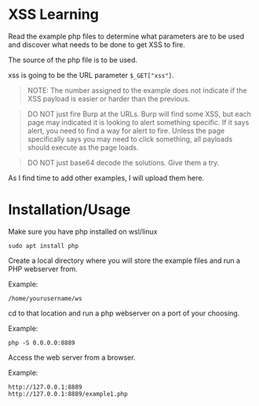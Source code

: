 # XSS Learning
Read the example php files to determine what parameters are to be used and discover what needs to be done to get XSS to fire.

The source of the php file is to be used.

xss is going to be the URL parameter ```$_GET["xss"]```. 

> NOTE: The number assigned to the example does not indicate if the XSS payload is easier or harder than the previous.

> DO NOT just fire Burp at the URLs. Burp will find some XSS, but each page may indicated it is looking to alert something specific. If it says alert, you need to find a way for alert to fire. Unless the page specifically says you may need to click something, all payloads should execute as the page loads.

> DO NOT just base64 decode the solutions. Give them a try.

As I find time to add other examples, I will upload them here.

# Installation/Usage
Make sure you have php installed on wsl/linux

```
sudo apt install php
```

Create a local directory where you  will store the example files and run a PHP webserver from.

Example:
```
/home/yourusername/ws
```

cd to that location and run a php webserver on a port of your choosing.

Example:
```
php -S 0.0.0.0:8889
```

Access the web server from a browser.

Example:
```
http://127.0.0.1:8889
http://127.0.0.1:8889/example1.php
```


